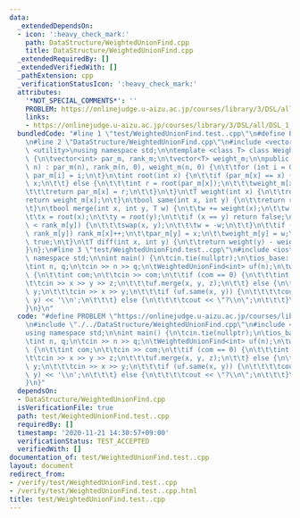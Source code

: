 ```yaml
---
data:
  _extendedDependsOn:
  - icon: ':heavy_check_mark:'
    path: DataStructure/WeightedUnionFind.cpp
    title: DataStructure/WeightedUnionFind.cpp
  _extendedRequiredBy: []
  _extendedVerifiedWith: []
  _pathExtension: cpp
  _verificationStatusIcon: ':heavy_check_mark:'
  attributes:
    '*NOT_SPECIAL_COMMENTS*': ''
    PROBLEM: https://onlinejudge.u-aizu.ac.jp/courses/library/3/DSL/all/DSL_1_B
    links:
    - https://onlinejudge.u-aizu.ac.jp/courses/library/3/DSL/all/DSL_1_B
  bundledCode: "#line 1 \"test/WeightedUnionFind.test..cpp\"\n#define PROBLEM \"https://onlinejudge.u-aizu.ac.jp/courses/library/3/DSL/all/DSL_1_B\"\
    \n#line 2 \"DataStructure/WeightedUnionFind.cpp\"\n#include <vector>\n#include\
    \ <utility>\nusing namespace std;\n\ntemplate <class T> class WeightedUnionFind\
    \ {\n\tvector<int> par_m, rank_m;\n\tvector<T> weight_m;\n\npublic:\n\tWeightedUnionFind(int\
    \ n) : par_m(n), rank_m(n, 0), weight_m(n, 0) {\n\t\tfor (int i = 0; i < n; ++i)\
    \ par_m[i] = i;\n\t}\n\tint root(int x) {\n\t\tif (par_m[x] == x) {\n\t\t\treturn\
    \ x;\n\t\t} else {\n\t\t\tint r = root(par_m[x]);\n\t\t\tweight_m[x] += weight_m[par_m[x]];\n\
    \t\t\treturn par_m[x] = r;\n\t\t}\n\t}\n\tT weight(int x) {\n\t\troot(x);\n\t\t\
    return weight_m[x];\n\t}\n\tbool same(int x, int y) {\n\t\treturn root(x) == root(y);\n\
    \t}\n\tbool merge(int x, int y, T w) {\n\t\tw += weight(x);\n\t\tw -= weight(y);\n\
    \t\tx = root(x);\n\t\ty = root(y);\n\t\tif (x == y) return false;\n\t\tif (rank_m[x]\
    \ < rank_m[y]) {\n\t\t\tswap(x, y);\n\t\t\tw = -w;\n\t\t}\n\t\tif (rank_m[x] ==\
    \ rank_m[y]) rank_m[x]++;\n\t\tpar_m[y] = x;\n\t\tweight_m[y] = w;\n\t\treturn\
    \ true;\n\t}\n\tT diff(int x, int y) {\n\t\treturn weight(y) - weight(x);\n\t\
    }\n};\n#line 3 \"test/WeightedUnionFind.test..cpp\"\n#include <iostream>\nusing\
    \ namespace std;\n\nint main() {\n\tcin.tie(nullptr);\n\tios_base::sync_with_stdio(false);\n\
    \tint n, q;\n\tcin >> n >> q;\n\tWeightedUnionFind<int> uf(n);\n\twhile (q--)\
    \ {\n\t\tint com;\n\t\tcin >> com;\n\t\tif (com == 0) {\n\t\t\tint x, y, z;\n\t\
    \t\tcin >> x >> y >> z;\n\t\t\tuf.merge(x, y, z);\n\t\t} else {\n\t\t\tint x,\
    \ y;\n\t\t\tcin >> x >> y;\n\t\t\tif (uf.same(x, y)) {\n\t\t\t\tcout << uf.diff(x,\
    \ y) << '\\n';\n\t\t\t} else {\n\t\t\t\tcout << \"?\\n\";\n\t\t\t}\n\t\t}\n\t\
    }\n}\n"
  code: "#define PROBLEM \"https://onlinejudge.u-aizu.ac.jp/courses/library/3/DSL/all/DSL_1_B\"\
    \n#include \"./../DataStructure/WeightedUnionFind.cpp\"\n#include <iostream>\n\
    using namespace std;\n\nint main() {\n\tcin.tie(nullptr);\n\tios_base::sync_with_stdio(false);\n\
    \tint n, q;\n\tcin >> n >> q;\n\tWeightedUnionFind<int> uf(n);\n\twhile (q--)\
    \ {\n\t\tint com;\n\t\tcin >> com;\n\t\tif (com == 0) {\n\t\t\tint x, y, z;\n\t\
    \t\tcin >> x >> y >> z;\n\t\t\tuf.merge(x, y, z);\n\t\t} else {\n\t\t\tint x,\
    \ y;\n\t\t\tcin >> x >> y;\n\t\t\tif (uf.same(x, y)) {\n\t\t\t\tcout << uf.diff(x,\
    \ y) << '\\n';\n\t\t\t} else {\n\t\t\t\tcout << \"?\\n\";\n\t\t\t}\n\t\t}\n\t\
    }\n}"
  dependsOn:
  - DataStructure/WeightedUnionFind.cpp
  isVerificationFile: true
  path: test/WeightedUnionFind.test..cpp
  requiredBy: []
  timestamp: '2020-11-21 14:30:57+09:00'
  verificationStatus: TEST_ACCEPTED
  verifiedWith: []
documentation_of: test/WeightedUnionFind.test..cpp
layout: document
redirect_from:
- /verify/test/WeightedUnionFind.test..cpp
- /verify/test/WeightedUnionFind.test..cpp.html
title: test/WeightedUnionFind.test..cpp
---
```

